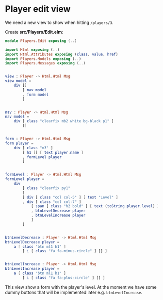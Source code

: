 # Player edit view

We need a new view to show when hitting `/players/3`. 

Create __src/Players/Edit.elm__:

```elm
module Players.Edit exposing (..)

import Html exposing (..)
import Html.Attributes exposing (class, value, href)
import Players.Models exposing (..)
import Players.Messages exposing (..)


view : Player -> Html.Html Msg
view model =
    div []
        [ nav model
        , form model
        ]


nav : Player -> Html.Html Msg
nav model =
    div [ class "clearfix mb2 white bg-black p1" ]
        []


form : Player -> Html.Html Msg
form player =
    div [ class "m3" ]
        [ h1 [] [ text player.name ]
        , formLevel player
        ]


formLevel : Player -> Html.Html Msg
formLevel player =
    div
        [ class "clearfix py1"
        ]
        [ div [ class "col col-5" ] [ text "Level" ]
        , div [ class "col col-7" ]
            [ span [ class "h2 bold" ] [ text (toString player.level) ]
            , btnLevelDecrease player
            , btnLevelIncrease player
            ]
        ]


btnLevelDecrease : Player -> Html.Html Msg
btnLevelDecrease player =
    a [ class "btn ml1 h1" ]
        [ i [ class "fa fa-minus-circle" ] [] ]


btnLevelIncrease : Player -> Html.Html Msg
btnLevelIncrease player =
    a [ class "btn ml1 h1" ]
        [ i [ class "fa fa-plus-circle" ] [] ]

```

This view show a form with the player's level. At the moment we have some dummy buttons that will be implemented later e.g. `btnLevelIncrease`.






